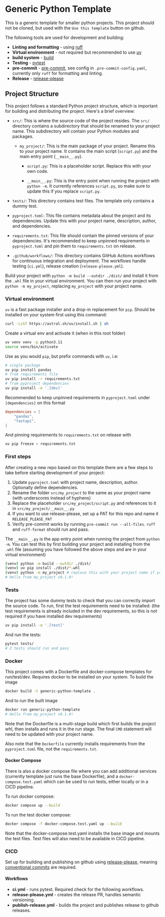 # Generic Python Template
This is a generic template for smaller python projects. This project should not be cloned, but used with the `Use this template` button on github. 

The following tools are used for development and building:
- **Linting and formatting** - using [ruff](https://astral.sh/ruff)
- **Virtual environment** - not required but recommended to use [uv](https://github.com/astral-sh/uv)
- **build system** - [build](https://pypi.org/project/build/)
- **Testing** - [pytest](https://pypi.org/project/pytest/)
- **pre-commit** - [pre-commit](https://pre-commit.com/), see config in `.pre-commit-config.yaml`, currently only `ruff` for formatting and linting.
- **Release** - [release-please](https://github.com/googleapis/release-please)

## Project Structure

This project follows a standard Python project structure, which is important for building and distributing the project. Here's a brief overview:

- `src/`: This is where the source code of the project resides. The `src/` directory contains a subdirectory that should be renamed to your project name. This subdirectory will contain your Python modules and packages.

    - `my_project/`: This is the main package of your project. Rename this to your project name. It contains the main script (`script.py`) and the main entry point (`__main__.py`).

        - `script.py`: This is a placeholder script. Replace this with your own code.

        - `__main__.py`: This is the entry point when running the project with `python -m`. It currently references `script.py`, so make sure to update this if you replace `script.py`.

- `tests/`: This directory contains test files. The template only contains a dummy test.

- `pyproject.toml`: This file contains metadata about the project and its dependencies. Update this with your project name, description, author, and dependencies.

- `requirements.txt`: This file should contain the pinned versions of your dependencies. It's recommended to keep unpinned requirements in `pyproject.toml` and pin them to `requirements.txt` on release.

- `.github/workflows/`: This directory contains GitHub Actions workflows for continuous integration and deployment. The workflows handle testing (`ci.yml`), release creation (`release-please.yml`).

Build your project with `python -m build --outdir ./dist/` and install it from the `.whl` file in your virtual environment. You can then run your project with `python -m my_project`, replacing `my_project` with your project name.

### Virtual environment
`uv` is a fast package installer and a drop-in replacement for `pip`. Should be installed on your system first using this command: 

```bash
curl -LsSf https://astral.sh/uv/install.sh | sh
```
Create a virtual env and activate it (when in this root folder)

```bash
uv venv venv -p python3.11
source venv/bin/activate
```

Use as you would `pip`, but prefix commands with `uv`, i.e:
```bash
# single package
uv pip install pandas
# from requirements file
uv pip install -r requirements.txt
# from pyproject dependencies
uv pip install -e '.[dev]'
```

Recommended to keep unpinned requirements in `pyproject.toml` under `[dependencies]` on this format
```toml
dependencies = [
    "pandas",
    "fastapi",
]
```
And pinning requirements to `requirements.txt` on release with 
```bash
uv pip freeze > requirements.txt
```

### First steps
After creating a new repo based on this template there are a few steps to take before starting development of your project:
1. Update `pyproject.toml` with project name, description, author. Optionally define dependencies.
2. Rename the folder `src/my_project` to the same as your project name (with underscores instead of hyphens)
3. Replace the placeholder `src/my_project/script.py` and references to it in `src/my_project/__main__.py`
4. If you want to use release-please, set up a PAT for this repo and name it `RELEASE_PLEASE_PAT`
5. Verify pre-commit works by running `pre-commit run --all-files`. `ruff` and `ruff-format` should run and pass.
   

The `__main__.py` is the app entry point when running the project from `python -m`. You can test this by first building your project and installing from the `.whl` file (assuming you have followed the above steps and are in your virtual environment)
```bash
(venv) python -m build --outdir ./dist/
(venv) uv pip install ./dist/*.whl
(venv) python -m my_project # replace this with your project name if you've changed it
# Hello from my_project v0.1.0!
```

### Tests
The project has some dummy tests to check that you can correctly import the source code. To run, first the test requirements need to be installed: (the test requirements is already included in the dev requirements, so this is not required if you have installed dev requirements)
```bash
uv pip install -e '.[test]'
```
And run the tests:
```bash
pytest tests/
# 2 tests should run and pass
```

### Docker
This project comes with a Dockerfile and docker-compose templates for run/test/dev. Requires docker to be installed on your system. To build the image
```bash
docker build -t generic-python-template .
```
And to run the built image
```bash
docker run generic-python-template
# Hello from my_project v0.1.0!
```
Note that the Dockerfile is a multi-stage build which first builds the project whl, then installs and runs it in the run stage. The final `CMD` statement will need to be updated with your project name.

Also note that the `Dockerfile` currently installs requirements from the `pyproject.toml` file, not the `requirements.txt`.

#### Docker Compose
There is also a docker compose file where you can add additional services (currently template just runs the base Dockerfile), and a `docker-compose.test.yaml` which can be used to run tests, either locally or in a CICD pipeline.

To run docker compose:
```bash
docker compose up --build
```

To run the test docker compose:
```bash
docker compose -f docker-compose.test.yaml up --build
```

Note that the docker-compose.test.yaml installs the base image and mounts the test files. Test files will also need to be available in CICD pipeline.

### CICD
Set up for building and publishing on github using [release-please](https://github.com/googleapis/release-please), meaning [conventional commits](https://www.conventionalcommits.org/en/v1.0.0/) are required.

#### Workflows
- **ci.yml** - runs pytest. Required check for the following workflows.
- **release-please.yml** - creates the release PR, handles semantic versioning.
- **publish-release.yml** - builds the project and publishes release to github releases.
